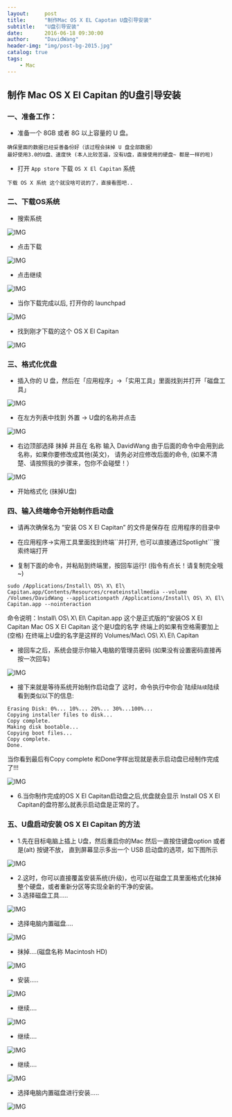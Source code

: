 ```yaml
---
layout:     post
title:      "制作Mac OS X EL Capotan U盘引导安装"
subtitle:   "U盘引导安装"
date:       2016-06-18 09:30:00
author:     "DavidWang"
header-img: "img/post-bg-2015.jpg"
catalog: true
tags:
    - Mac
---  
```



## 制作 Mac OS X El Capitan 的U盘引导安装


### 一、准备工作：

- 准备一个 8GB 或者 8G 以上容量的 U 盘。

```
确保里面的数据已经妥善备份好（该过程会抹掉 U 盘全部数据）
最好使用3.0的U盘、速度快 (本人比较苦逼，没有U盘，直接使用的硬盘~ 都是一样的啦)
```

- 打开 `App store` 下载 `OS X El Capitan` 系统

```
下载 OS X 系统 这个就没啥可说的了，直接看图吧..
```

### 二、下载OS系统

- 搜索系统

![IMG](/img/in-post/ios_introduction/u_1.jpeg)

- 点击下载

![IMG](/img/in-post/ios_introduction/u_2.jpeg)

- 点击继续

![IMG](/img/in-post/ios_introduction/u_3.jpeg)

- 当你下载完成以后, 打开你的 launchpad

![IMG](/img/in-post/ios_introduction/u_4.jpeg)

- 找到刚才下载的这个 OS X El Capitan

![IMG](/img/in-post/ios_introduction/u_5.png)

### 三、格式化优盘

- 插入你的 U 盘，然后在「应用程序」->「实用工具」里面找到并打开「磁盘工具」

![IMG](/img/in-post/ios_introduction/u_6.png)

- 在左方列表中找到 外置 -> U盘的名称并点击

![IMG](/img/in-post/ios_introduction/u_7.png)

- 右边顶部选择 抹掉 并且在 名称 输入 DavidWang
由于后面的命令中会用到此名称，如果你要修改成其他(英文)，
请务必对应修改后面的命令, (如果不清楚、请按照我的步骤来，包你不会碰壁！）

![IMG](/img/in-post/ios_introduction/u_8.png)

- 开始格式化 (抹掉U盘)

### 四、输入终端命令开始制作启动盘

- 请再次确保名为 “安装 OS X El Capitan” 的文件是保存在 应用程序的目录中

- 在应用程序->实用工具里面找到终端``并打开, 也可以直接通过Spotlight```搜索终端打开

- 复制下面的命令，并粘贴到终端里，按回车运行! (指令有点长！请复制完全哦~)

```
sudo /Applications/Install\ OS\ X\ El\ Capitan.app/Contents/Resources/createinstallmedia --volume /Volumes/DavidWang --applicationpath /Applications/Install\ OS\ X\ El\ Capitan.app --nointeraction
```

命令说明：Install\ OS\ X\ El\ Capitan.app 这个是正式版的“安装OS X El Capitan
Mac OS X EI Capitan 这个是U盘的名字 终端上的如果有空格需要加上 \(空格)
在终端上U盘的名字是这样的 Volumes/Mac\ OS\ X\ EI\ Capitan

- 接回车之后，系统会提示你输入电脑的管理员密码 (如果没有设置密码直接再按一次回车)

![IMG](/img/in-post/ios_introduction/u_9.png)

- 接下来就是等待系统开始制作启动盘了
这时，命令执行中你会`陆续``陆续``陆续看到类似以下的信息:

```
Erasing Disk: 0%... 10%... 20%... 30%...100%...
Copying installer files to disk...
Copy complete.
Making disk bootable...
Copying boot files...
Copy complete.
Done.
```

当你看到最后有Copy complete 和Done字样出现就是表示启动盘已经制作完成了!!!

![IMG](/img/in-post/ios_introduction/u_10.png)

- 6.当你制作完成的OS X El Capitan启动盘之后,优盘就会显示
Install OS X El Capitan的盘符那么就表示启动盘是正常的了。


### 五、U盘启动安装 OS X El Capitan 的方法

- 1.先在目标电脑上插上 U盘，然后重启你的Mac
然后一直按住键盘option 或者是(alt) 按键不放，
直到屏幕显示多出一个 USB 启动盘的选项，如下图所示

![IMG](/img/in-post/ios_introduction/u_11.png)

- 2.这时，你可以直接覆盖安装系统(升级)，也可以在磁盘工具里面格式化抹掉整个硬盘，或者重新分区等实现全新的干净的安装。
- 3.选择磁盘工具.....

![IMG](/img/in-post/ios_introduction/u_12.png)

- 选择电脑内置磁盘....

![IMG](/img/in-post/ios_introduction/u_13.png)

- 抹掉....(磁盘名称 Macintosh HD)

![IMG](/img/in-post/ios_introduction/u_14.png)

- 安装.....

![IMG](/img/in-post/ios_introduction/u_15.png)

- 继续....

![IMG](/img/in-post/ios_introduction/u_16.png)

- 继续....

![IMG](/img/in-post/ios_introduction/u_17.png)

- 继续....

![IMG](/img/in-post/ios_introduction/u_18.png)

- 选择电脑内置磁盘进行安装.....

![IMG](/img/in-post/ios_introduction/u_19.png)
